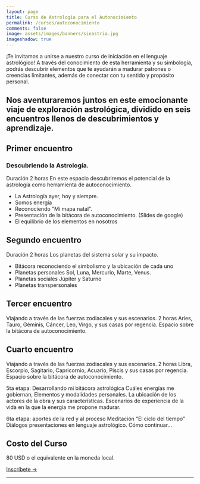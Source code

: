 ```yaml
---
layout: page
title: Curso de Astrología para el Autonocimiento 
permalink: /cursos/autoconocimiento
comments: false
image: assets/images/banners/sinastria.jpg
imageshadow: true
---
```


¡Te invitamos a unirse a nuestro curso de iniciación en el lenguaje astrológico! A través del conocimiento de esta herramienta y su simbología, podrás descubrir elementos que te ayudarán a madurar patrones o creencias limitantes, además de conectar con tu sentido y propósito personal.

## Nos aventuraremos juntos en este emocionante viaje de exploración astrológica, dividido en seis encuentros llenos de descubrimientos y aprendizaje.

## Primer encuentro 

### Descubriendo la Astrología.

Duración 2 horas
En este espacio descubriremos el potencial de la astrología como herramienta de autoconocimiento. 

* La Astrología ayer, hoy y siempre.
* Somos energía
* Reconociendo "Mi mapa natal". 
* Presentación de la bitácora de autoconocimiento. (Slides de google)
* El equilibrio de los elementos en nosotros

## Segundo encuentro 

Duración 2 horas
Los planetas del sistema solar y su impacto.

* Bitácora reconociendo el simbolismo y la ubicación de cada uno
* Planetas personales Sol, Luna, Mercurio, Marte, Venus.
* Planetas sociales Júpiter y Saturno
* Planetas transpersonales
  
## Tercer encuentro 

Viajando a través de las fuerzas zodiacales y sus escenarios. 2 horas
Aries, Tauro, Géminis, Cáncer, Leo, Virgo, y sus casas por regencia.
Espacio sobre la bitácora de autoconocimiento. 

## Cuarto encuentro  

Viajando a través de las fuerzas zodiacales y sus escenarios. 2 horas
Libra, Escorpio, Sagitario, Capricornio, Acuario, Piscis y sus casas por regencia.
Espacio sobre la bitácora de autoconocimiento. 

5ta etapa: Desarrollando mi bitácora astrológica
Cuáles energías me gobiernan, Elementos y modalidades personales.
La ubicación de los actores de la obra y sus características. 
Escenarios de experiencia de la vida en la que la energía me propone madurar. 

6ta etapa: aportes de la red y al proceso
Meditación “El ciclo del tiempo”
Diálogos presentaciones en lenguaje astrológico. 
Cómo continuar…

## Costo del Curso

80 USD o el equivalente en la moneda local.

<a target="_blank" href="https://cal.com/lina-astrologia-social/sesion-de-profundizacion" class="btn btn-astro">Inscríbete &rarr;</a>

<hr>

